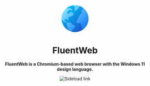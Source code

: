 
<p align="center">
  <img alt="Files Logo" src="FluentWeb2/Assets/Square44x44Logo.altform-unplated_targetsize-256.png" width="90px" />
  <h1 align="center">FluentWeb</h1>
</p>

**<p align="center">FluentWeb is a Chromium-based web browser with the Windows 11 design language.</p>**
<p align="center" style="text-decoration:none" href="https://github.com/FluentWebAuthors/FluentWeb/releases/download/autoupdate/FluentWeb.msixbundle">
    <img src="https://img.shields.io/badge/Sideload-Download-purple.svg?style=flat-round" alt="Sideload link" />
</p>
